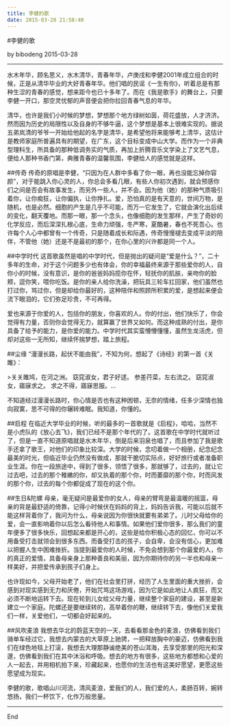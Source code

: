 ```yaml
---
title: 李健的歌
date: 2015-03-28 21:58:40
---
```

#李健的歌

by bibodeng 2015-03-28

---

水木年华，顾名思义，水木清华，青春年华，卢庚戌和李健2001年成立组合的时候，正是从清华毕业的大好青春年华。他们唱的民谣《一生有你》，听着总是有那种生涩的青春的感觉，想来距今也已十多年了。而在《我是歌手》的舞台上，只要李健一开口，那空灵忧郁的声音便会把你拉回青春气息的年华。

清华，也许是我们小时候的梦想，梦想那个地方绿树如茵，荷花盛放，人才济济。然而因为历史的局限性以及自身的不够牛逼，这个梦想是基本上很难实现的。据说五弟岚清的爷爷一开始给他起的名字是清华，是希望他将来能够考上清华，这估计是教师家庭所普遍具有的期望，在广东，这个目标变成中山大学。而作为一个非典型理科生，所具备的那种低调务实的气质，再加上折腾音乐文学染上了文艺气息，便给人那种书香门第，典雅青春的温馨氛围，李健给人的感觉就是这样。

##传奇
传奇的原唱是李健，“只因为在人群中多看了你一眼，再也没能忘掉你容颜”，对于能跳入你心灵的人，你总会多看几眼，有些人你初次遇到，就会预感你们之间是否会有故事发生，而另外一些人，并不会。因为他（她）的那种气质吸引着你，让你痴狂，让你偏执，让你挣扎。爱，恐怕真的是有天意的，世间万物，是随机，也是必然。细胞的产生是几乎不可能，而万一它发生了，它就会演化出后续的变化，翻天覆地。而那一眼，那一个念头，也像细胞的发生那样，产生了奇妙的化学反应，而后深深扎根心底，生命力顽强，冬严寒，夏酷暑，春也不死吾心。也许每个人心中都曾有一个传奇，只是随着成长和际遇，传奇慢慢褪去变成平淡的陪伴，不管他（她）还是不是最初的那个，在你心里的兴许都是同一个人。


##中学时代
这首歌虽然是唱的中学时代，但是抛出的疑问是“爱是什么？”，二十多年的生命，对于这个问题多少也有体会，你的幸福最终来源于那些爱你的人，自你小的时候，没有意识，是你的爸爸妈妈揽你在怀，轻抚你的肌肤，亲吻你的脸颊，逗你笑，喂你吃饭。是你的亲人给你洗澡，把玩具三轮车扛回家，他们虽然也打过你，骂过你，但是却给你最好的，这种陪伴和照顾所积累的爱，是想起来便会流下眼泪的，它们弥足珍贵，不可再得。

爱也来源于你爱的人，包括你的朋友，你喜欢的人。你的付出，他们快乐了，你会觉得有力量，否则你会觉得无力，就算赢了世界又如何。而这种成熟的付出，是你具备了给予的能力，是你爱的能力。中学时代其实蛮懵懵懂懂，虽然生龙活虎，但却对这些一无所知，继续怀揣梦想，踏上旅程。


##尘缘
“漫漫长路，起伏不能由我”，不知为何，想起了《诗经》的第一首《关雎》：

&gt;关关雎鸠，在河之洲。
窈窕淑女，君子好逑。
参差荇菜，左右流之。
窈窕淑女，寤寐求之。
求之不得，寤寐思服。...

不知道经过漫漫长路时，你心情是否也有这种困顿，无奈的情绪，任多少深情也独向寂寞，思不可得的你辗转难眠。我知道，你懂的。

##启程
在临近大学毕业的时候，听的最多的一首歌就是《启程》，哈哈，当然不是小虎队的《放心去飞》，我们已经不是那个年代的了。这首歌在中学时代就听过了，但是一直不知道原唱就是水木年华，倒是后来羽泉也唱了，而且参加了我是歌手还拿了歌王，对他们的印象比较深。大学的时候，念叨着做一个相册，纪念纪念最美的时光，但临近毕业仍然没有做成，那就干脆切实际点，好好旅行或者准备职业生涯。你在一段旅途中，得到了很多，领悟了很多，那就够了，过去的，就让它过去吧，过去的那个稚嫩的你，却又执着的那个你，时而萎靡的那个你，时而风发的那个你，过去的每个你都促成了现在的这个你。

##生日&amp;陀螺
母亲，毫无疑问是最爱你的女人，母亲的臂弯是最温暖的摇篮，母亲的背是最舒适的倚靠，记得小时候伏在妈妈的背上，妈妈告诉我，可能以后就不能这样背着你了，我问为什么，母亲说因为你很快就要有弟弟了。儿时父母给你的爱，会一直影响着你以后怎么看待他人和事情。如果他们爱你很多，那么我们的童年便多了很多快乐，回想起来都是开心的，这些是给你积极心态的回忆，你可以不用备受打击就领会到很多东西。而备受打击的孩子，会自卑，会没有信心，更加难以把握人生中困难挫折。当提到最爱你的人时候，不免会想到那个你最爱的人，你的真正的爱情，具备母亲身上那种善良和美丽，因为你期待你的另一半也和母亲一样美好，并把爱传承到孩子们身上。

也许现如今，父母开始老了，他们在社会里打拼，经历了人生里面的重大挫折，会感到对现实感到无力和厌倦，开始咒骂这场游戏，因为它是如此地让人疯狂，而又必须不断地运转下去。现在轮到儿女给父母力量，继续整个家庭的建设，甚至是新建立一个家庭。陀螺还是要继续转的，高举着你的鞭，继续转下去，像他们关爱我们一样，关爱他们，一切都会好起来的。


##风吹麦浪
我想去华北的蔚蓝天空的一天，去看看那金色的麦浪，仿佛看到我们骑单车经过它，我想去内蒙古的大草原上驰骋，一把释放胸中的豪迈，仿佛看到我们在绿色地毯上打滚，我想去大理那静谧绝美的苍山洱海，去享受那里的阳光和深邃，仿佛看到我们在其中沐浴和呼吸。想去的地方有很多，这些地方都想和心爱的人一起去，并用相机拍下来，珍藏起来，也愿你的生活也有这美好愿望，更愿这些愿望成为现实。


李健的歌，歌唱山川河流，清风麦浪，爱我们的人，我们爱的人，柔肠百转，婉转悠扬，我们一杯饮下，化作万般思量。

---
End